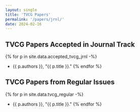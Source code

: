 ```yaml
---
layout: single
title: 'TVCG Papers'
permalink: '/papers/jrnl/'
date: 2024-02-16
---
```


## TVCG Papers Accepted in Journal Track

{% for p in site.data.accepted_tvcg_jrnl -%}
- {{ p.authors }}, "{{ p.title }}."
{% endfor %}

## TVCG Papers from Regular Issues

{% for p in site.data.tvcg_regular -%}
- {{ p.authors }}, "{{ p.title }}."
{% endfor %}